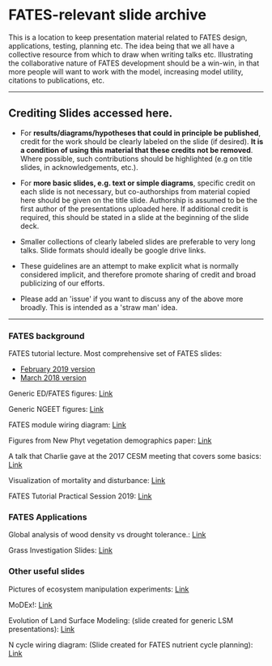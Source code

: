 # FATES-relevant slide archive

This is a location to keep presentation material related to FATES design, applications, testing, planning etc. The idea being that we all have a collective resource from which to draw when writing talks etc.   Illustrating the collaborative nature of FATES development should be a win-win, in that more people will want to work with the model, increasing model utility, citations to publications, etc. 

---
## Crediting Slides accessed here.

* For <b>results/diagrams/hypotheses that could in principle be published</b>, credit for the work should be clearly labeled on the slide (if desired).  **It is a condition of using this material that these credits not be removed**. Where possible, such contributions should be highlighted (e.g on title slides, in acknowledgements, etc.).  

* For <b>more basic slides, e.g. text or simple diagrams</b>, specific credit on each slide is not necessary, but co-authorships from material copied here should be given on the title slide. Authorship is assumed to be the first author of the presentations uploaded here. If additional credit is required, this should be stated in a slide at the beginning of the slide deck. 

* Smaller collections of clearly labeled slides are preferable to very long talks. Slide formats should ideally be google drive links. 

* These guidelines are an attempt to make explicit what is normally considered implicit, and therefore promote sharing of credit and broad publicizing of our efforts. 

* Please add an 'issue' if you want to discuss any of the above more broadly.  This is intended as a 'straw man' idea.  

___
<h3>FATES background</h3>

FATES tutorial lecture. Most comprehensive set of FATES slides:
* [February 2019 version](https://docs.google.com/presentation/d/1kztSENcOOw54XpjDCebcOLWciC8kqJegkMJGnuQKisI/edit?usp=sharing)
* [March 2018 version](https://docs.google.com/presentation/d/1x5BDSgFfETdoQd_lxF49tQsDJZzDTaqxgrlYQfCy73Y/edit?usp=sharing)


Generic ED/FATES figures: [Link](https://docs.google.com/presentation/d/1kk0wGXiNzHPY-JiT-jk8cMBEqDTcHtTvJqewsC_gOAE/edit?usp=sharing)

Generic NGEET figures: [Link](https://docs.google.com/presentation/d/18bt31Z50UF_PJQdr6QQDcCN8GSs9pDmPAl5xxeB-Oqc/edit?usp=sharing)

FATES module wiring diagram:  [Link](https://docs.google.com/presentation/d/1FOrDUJW-67ZVWoyn5rqhaG54wEJjmBB6sFTl_17REVI/edit?usp=sharing)

Figures from New Phyt vegetation demographics paper: [Link](https://docs.google.com/presentation/d/1W5FBd-jlxlYmvxBTp30UEWa5NbWj01z7fOXx8_tRPQM/edit?usp=sharing)

A talk that Charlie gave at the 2017 CESM meeting that covers some basics: [Link](https://docs.google.com/presentation/d/186du_aldiBqUoei65mgfA7O6A2eqB9xFqJOhXo5Qp3o/edit?usp=sharing)

Visualization of mortality and disturbance: [Link](https://docs.google.com/presentation/d/11j8DuhaPF5rxpy5LE4V754oab5JbtyVkGhxFj6tXtfQ/edit?usp=sharing)

FATES Tutorial Practical Session 2019: [Link](https://docs.google.com/presentation/d/1vcCo2eOpK5LUfrLe68xAkF2y_cH_C0Almm1749ev0l8/edit#slide=id.g3060ed3a86_10_0)

<h3>FATES Applications</h3>

Global analysis of wood density vs drought tolerance.: [Link](https://docs.google.com/presentation/d/1boqkqo4iRH-CQq1RopQywvV3Qsick01gfSfaQ_fbigc/edit?usp=sharing)

Grass Investigation Slides: [Link](https://docs.google.com/presentation/d/1qwgb5NOmpNSQkbbRMLyinSnMQDygziNXE8-FhD39Ewk/edit?usp=sharing)

<h3>Other useful slides</h3>

Pictures of ecosystem manipulation experiments: [Link](https://docs.google.com/presentation/d/13um5a6wHb0aJiCcCqn64ftbry_kGhQeQop8FxlK3Rvk/edit?usp=sharing)

MoDEx!: [Link](https://docs.google.com/presentation/d/1nhbE7CpMgl4o2YZiGChedc3Fk0GpmWvKmU7bsrNdvd4/edit?usp=sharing)

Evolution of Land Surface Modeling: (slide created for generic LSM presentations): [Link](https://docs.google.com/presentation/d/1VVjzZP0ZjikVRGEuf14tGnF28uXFWoSIvvKj_XLArq8/edit?usp=sharing)


N cycle wiring diagram: (Slide created for FATES nutrient cycle planning): [Link](https://docs.google.com/presentation/d/1F-WLND8ftfQSB28sT6BbHZILlUZNG2RB4BcvAg3_CDM/edit?usp=sharing)